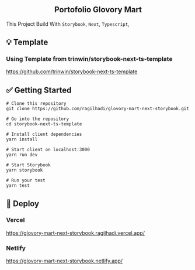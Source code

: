 #

<h2 align="center">Portofolio Glovory Mart</h2>

This Project Build With `Storybook`, `Next`, `Typescript`,

## 💡 Template

### Using Template from trinwin/storybook-next-ts-template

https://github.com/trinwin/storybook-next-ts-template

## ✅ Getting Started

```
# Clone this repository
git clone https://github.com/ragilhadi/glovory-mart-next-storybook.git

# Go into the repository
cd storybook-next-ts-template

# Install client dependencies
yarn install

# Start client on localhost:3000
yarn run dev

# Start Storybook
yarn storybook

# Run your test
yarn test
```

## 🚀 Deploy

### Vercel

https://glovory-mart-next-storybook.ragilhadi.vercel.app/

### Netlify

https://glovory-mart-next-storybook.netlify.app/
